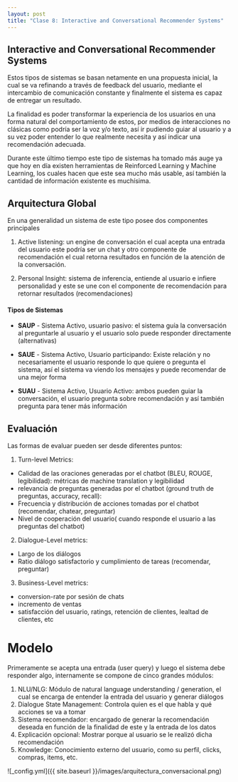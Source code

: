 ```yaml
---
layout: post
title: "Clase 8: Interactive and Conversational Recommender Systems"
---
```



## Interactive and Conversational Recommender Systems


Estos tipos de sistemas se basan netamente en una propuesta inicial, la cual se va refinando a través de feedback del usuario, mediante el intercambio de comunicación constante y finalmente el sistema es capaz de entregar un resultado.
 
La finalidad es poder transformar la experiencia de los usuarios en una forma natural del comportamiento de estos, por medios de interacciones no clásicas como podría ser la voz y/o texto, así ir pudiendo guiar al usuario y a su vez poder entender lo que realmente necesita y así indicar una recomendación adecuada.
 
Durante este último tiempo este tipo de sistemas ha tomado más auge ya que hoy en día existen herramientas de Reinforced Learning y Machine Learning, los cuales hacen que este sea mucho más usable, así también la cantidad de información existente es muchísima.
 
## Arquitectura Global
 
En una generalidad un sistema de este tipo posee dos componentes principales
 
1. Active listening: un engine de conversación el cual acepta una entrada del usuario este podría ser un chat y otro componente de recomendación el cual retorna resultados en función de la atención de la conversación.
 
2. Personal Insight: sistema de inferencia, entiende al usuario e infiere personalidad y este se une con el componente de recomendación para retornar resultados (recomendaciones)
 
#### Tipos de Sistemas
 
- **SAUP** - Sistema Activo, usuario pasivo: el sistema guía la conversación al preguntarle al usuario y el usuario solo puede responder directamente (alternativas)
 
- **SAUE** - Sistema Activo, Usuario participando: Existe relación y no necesariamente el usuario responde lo que quiere o pregunta el sistema, así el sistema va viendo los mensajes y puede recomendar de una mejor forma
 
- **SUAU** - Sistema Activo, Usuario Activo: ambos pueden guiar la conversación, el usuario pregunta sobre recomendación y así también pregunta para tener más información
 
 
 
## Evaluación
 
Las formas de evaluar pueden ser desde diferentes puntos:
 
1. Turn-level Metrics:
  - Calidad de las oraciones generadas por el chatbot (BLEU, ROUGE, legibilidad): métricas de machine translation y legibilidad
  - relevancia de preguntas generadas por el chatbot (ground truth de preguntas, accuracy, recall):
  - Frecuencia y distribución de acciones tomadas por el chatbot (recomendar, chatear, preguntar)
  - Nivel de cooperación del usuario( cuando responde el usuario a las preguntas del chatbot)
2. Dialogue-Level metrics:
  - Largo de los diálogos
  - Ratio diálogo satisfactorio y cumplimiento de tareas (recomendar, preguntar)
3. Business-Level metrics:
  - conversion-rate por sesión de chats
  - incremento de ventas
  - satisfacción del usuario, ratings, retención de clientes, lealtad de clientes, etc
 
 
# Modelo
 
Primeramente se acepta una entrada (user query) y luego el sistema debe responder algo, internamente se compone de cinco grandes módulos:
 
1. NLU/NLG: Módulo de natural language understanding / generation, el cual se encarga de entender la entrada del usuario y generar diálogos
2. Dialogue State Management: Controla quien es el que habla y qué acciones se va a tomar
3. Sistema recomendador: encargado de generar la recomendación deseada en función de la finalidad de este y la entrada de los datos
4. Explicación opcional: Mostrar porque al usuario se le realizó dicha recomendación
5. Knowledge: Conocimiento externo del usuario, como su perfil, clicks, compras, items, etc.
 
 
![_config.yml]({{ site.baseurl }}/images/arquitectura_conversacional.png)
 
 

